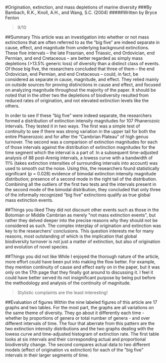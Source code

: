 #Origination, extinction, and mass depletions of marine diversity
###By Bambach, R.K., Knoll, A.H., and Wang, S.C. (2004)
#####Written by Bryce Fenlon

> 9/10

##Summary
This article was an investigation into whether or not mass extinctions that are often referred to as the “big five” are indeed separate in cause, effect, and magnitude from underlying background extinctions. These five intervals – the late Frasnian, end Triassic, end Ordovician, end Permian, and end Cretaceous – are better regarded as simply mass depletions (>13.5% generic loss) of diversity than a distinct class of events. Of those big five, the researchers concluded that three of them – the end Ordovician, end Permian, and end Cretaceous – could, in fact, be considered as separate in cause, magnitude, and effect. They relied mainly on outside sources for proving distinctions in cause and effect, and focused on analyzing magnitude throughout the majority of the paper. It should be noted that in the other two the depletions of biodiversity resulted from reduced rates of origination, and not elevated extinction levels like the others.

In order to see if these “big five” were indeed separate, the researchers formed a distribution of extinction intensity magnitudes for 107 Phanerozoic intervals. They tested it in two ways. The first was a simple test of continuity to see if there was strong variation in the upper tail for both the entire Phanerozoic and for after the “Cambrian Plateau” of high genus turnover. The second was a comparison of extinction magnitudes for each of those intervals against the distribution of extinction magnitudes for the time segment which the interval is a part of. In a subsequent time-adjusted analysis of 88 post-Arenig intervals, a lowess curve with a bandwidth of 11% (takes extinction intensities of surrounding intervals into account) was used to smooth out the noise. Using this, the researchers found statistically significant (p = 0.028) evidence of bimodal extinction intensity magnitude distribution; presence of a second mode in the right tail of the distribution. Combining all the outliers of the first two tests and the intervals present in the second mode of the bimodal distribution, they concluded that only three of the informally recognized “big five” extinctions qualify as true global mass extinction events.


##Things you liked
They did not discount other events such as those in the Botomian or Middle Cambrian as merely "not mass extinction events", but rather they delved deeper into the precise reasons why they should not be considered as such. The complex interplay of origination and extinction was key to the researchers' conclusions. This question interests me for many reasons, most outstanding of which is the implication that global biodiversity turnover is not just a matter of extinction, but also of origination and evolution of novel species. 

##Things you did not like
While I enjoyed the thorough nature of the article, more effort could have been put into making the flow better. For example, they mention continuity of cause and effect early on in the paper, but it was only on the 17th page that they finally got around to discussing it. I feel it could have better served its not insignificant purpose by being put before the methodology and analysis of the continuity of magnitude.

> Stylistic complaints are the least interesting!

##Evaluation of figures
Within the nine labeled figures of this article are 17 graphs and two tables. For the most part, the graphs are all variations on the same theme of diversity. They go about it differently each time - whether by proportions of genera or total number of genera - and over different intervals of time. The four that aberrate from this pattern are the two extinction intensity distributions and the two graphs dealing with the lowess curve and time-adjusted histogram of extinction rate. The first table looks at six intervals and their corresponding actual and proportional biodiversity change. The second compares actual data to two different models (effect of origination vs extinction) for each of the "big five" intervals in their larger segments of time. 



